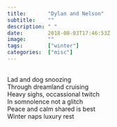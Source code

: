 ```yaml
---
title:       "Dylan and Nelson"
subtitle:    ""
description: " "
date:        2018-08-03T17:46:53Z
image:       ""
tags:        ["winter"]
categories:  ["misc"]
---
```

<br>Lad and dog snoozing
<br>Through dreamland cruising
<br>Heavy sighs, occassional twitch
<br>In somnolence not a glitch
<br>Peace and calm shared is best
<br>Winter naps luxury rest